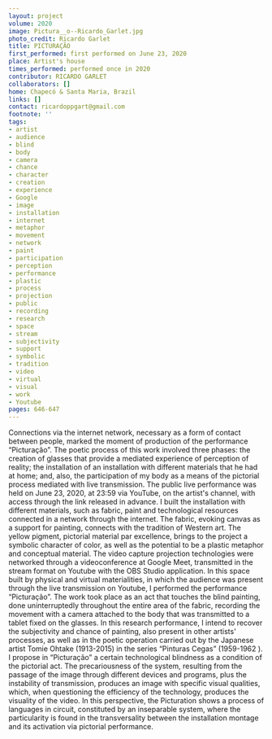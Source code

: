 ```yaml
---
layout: project
volume: 2020
image: Pictura__o--Ricardo_Garlet.jpg
photo_credit: Ricardo Garlet
title: PICTURAÇÃO
first_performed: first performed on June 23, 2020
place: Artist's house
times_performed: performed once in 2020
contributor: RICARDO GARLET
collaborators: []
home: Chapecó & Santa Maria, Brazil
links: []
contact: ricardoppgart@gmail.com
footnote: ''
tags:
- artist
- audience
- blind
- body
- camera
- chance
- character
- creation
- experience
- Google
- image
- installation
- internet
- metaphor
- movement
- network
- paint
- participation
- perception
- performance
- plastic
- process
- projection
- public
- recording
- research
- space
- stream
- subjectivity
- support
- symbolic
- tradition
- video
- virtual
- visual
- work
- Youtube
pages: 646-647
---
```



Connections via the internet network, necessary as a form of contact between people, marked the moment of production of the performance “Picturação”. The poetic process of this work involved three phases: the creation of glasses that provide a mediated experience of perception of reality; the installation of an installation with different materials that he had at home; and, also, the participation of my body as a means of the pictorial process mediated with live transmission. The public live performance was held on June 23, 2020, at 23:59 via YouTube, on the artist's channel, with access through the link released in advance.
I built the installation with different materials, such as fabric, paint and technological resources connected in a network through the internet. The fabric, evoking canvas as a support for painting, connects with the tradition of Western art. The yellow pigment, pictorial material par excellence, brings to the project a symbolic character of color, as well as the potential to be a plastic metaphor and conceptual material. The video capture projection technologies were networked through a videoconference at Google Meet, transmitted in the stream format on Youtube with the OBS Studio application.
In this space built by physical and virtual materialities, in which the audience was present through the live transmission on Youtube, I performed the performance “Picturação”. The work took place as an act that touches the blind painting, done uninterruptedly throughout the entire area of ​​the fabric, recording the movement with a camera attached to the body that was transmitted to a tablet fixed on the glasses.
In this research performance, I intend to recover the subjectivity and chance of painting, also present in other artists' processes, as well as in the poetic operation carried out by the Japanese artist Tomie Ohtake (1913-2015) in the series “Pinturas Cegas” (1959-1962 ). I propose in “Picturação” a certain technological blindness as a condition of the pictorial act.
The precariousness of the system, resulting from the passage of the image through different devices and programs, plus the instability of transmission, produces an image with specific visual qualities, which, when questioning the efficiency of the technology, produces the visuality of the video. In this perspective, the Picturation shows a process of languages ​​in circuit, constituted by an inseparable system, where the particularity is found in the transversality between the installation montage and its activation via pictorial performance.
